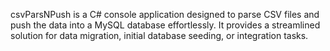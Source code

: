 csvParsNPush is a C# console application designed to parse CSV files and push the data into a MySQL database effortlessly. It provides a streamlined solution for data migration, initial database seeding, or integration tasks.

